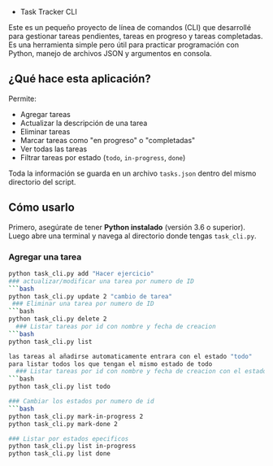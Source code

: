 - Task Tracker CLI

Este es un pequeño proyecto de línea de comandos (CLI) que desarrollé para gestionar tareas pendientes, tareas en progreso y tareas completadas. Es una herramienta simple pero útil para practicar programación con Python, manejo de archivos JSON y argumentos en consola.

##  ¿Qué hace esta aplicación?

Permite:

- Agregar tareas
- Actualizar la descripción de una tarea
- Eliminar tareas
- Marcar tareas como "en progreso" o "completadas"
- Ver todas las tareas
- Filtrar tareas por estado (`todo`, `in-progress`, `done`)

Toda la información se guarda en un archivo `tasks.json` dentro del mismo directorio del script.
## Cómo usarlo

Primero, asegúrate de tener **Python instalado** (versión 3.6 o superior). Luego abre una terminal y navega al directorio donde tengas `task_cli.py`.

### Agregar una tarea
```bash
python task_cli.py add "Hacer ejercicio"
### actualizar/modificar una tarea por numero de ID
```bash
python task_cli.py update 2 "cambio de tarea"
 ### Eliminar una tarea por numero de ID
```bash
python task_cli.py delete 2
  ### Listar tareas por id con nombre y fecha de creacion
```bash
python task_cli.py list 

las tareas al añadirse automaticamente entrara con el estado "todo"
para listar todos los que tengan el mismo estado de todo
  ### Listar tareas por id con nombre y fecha de creacion con el estado Todo
```bash
python task_cli.py list todo

### Cambiar los estados por numero de id 
```bash
python task_cli.py mark-in-progress 2
python task_cli.py mark-done 2

### Listar por estados epecificos 
python task_cli.py list in-progress
python task_cli.py list done